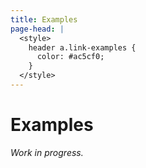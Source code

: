 ```yaml
---
title: Examples
page-head: |
  <style>
    header a.link-examples {
      color: #ac5cf0;
    }
  </style>
---
```



Examples
========


_Work in progress._

